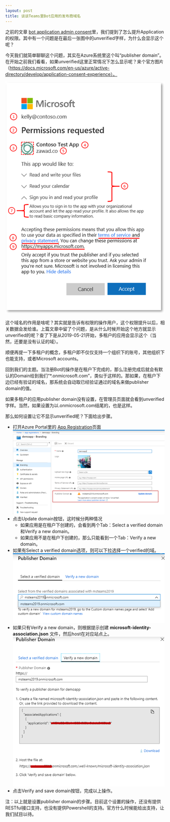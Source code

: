```yaml
---
layout: post
title: 谈谈Teams里Bot应用的发布商域名
---
```


之前的文章 [bot application admin consent](https://paul-cheung.github.io/admin-consent-for-teams-bot-application//)里，我们提到了怎么提升Application的权限。其中有一个问题是在最后一张图中的unverified字样，为什么会显示这个呢？

今天我们就简单聊聊这个问题，其实在Azure系统里这个叫“publisher domain”。在开始之前我们看看，如果unverified这里正常情况下怎么显示呢？来个官方图片（https://docs.microsoft.com/en-us/azure/active-directory/develop/application-consent-experience）。

![ConsentPrompt](../images/20190711/consent_prompt.png)

这个域名的作用是啥呢？其实就是告诉有权限的操作用户，这个权限提升以后，相关数据会发给谁。上篇文章中留了个问题，是从什么时候开始这个地方就显示unverified的呢？查了下是从2019-05-21开始，多租户的应用会显示这个（当然，还要是没有认证的域）。

顺便再提一下多租户的概念，多租户即不仅仅支持一个组织下的账号，其他组织下也能支持，或者Microsoft accounts。

回到我们的主题。当注册Bot的操作是在租户下完成的，那么注册完成后就会有默认的Domain给到我们“*.onmicrosoft.com”，类似于这样的。那如果，在租户下边已经有验证的域名，那系统会自动取已经验证通过的域名来做publisher domain的值。

如果多租户的应用publisher domain没有设置，在管理员页面就会看到unverified字样。当然，如果设置为以.onmicrosoft.com结尾的，也是这样。

那么如何设置让它不显示unverified呢？下面给出步骤。

* 打开Azure Portal里的 [App Registration](https://portal.azure.com/#blade/Microsoft_AAD_RegisteredApps/ApplicationMenuBlade)页面
![publisher domain settings](../images/20190711/publish-domain-setting.png)
* 点击Update domain按钮，这时候分两种情况
  * 如果应用是在租户下创建的，会看到两个Tab：Select a verified domain和Verify a new domain。
  * 如果应用不是在租户下创建的，那么只能看到一个Tab：Verify a new domain。
* 如果有Select a verified domain选项，则可以下拉选择一个verified的域。
![select domain](../images/20190711/select-verified-domain.png)
* 如果只有Verify a new domain，则根据提示创建 __microsoft-identity-association.json__ 文件，然后host在对应站点上。
![host new domain](../images/20190711/host-new-domain.png)
* 点击Verify and save domain按钮，完成以上操作。

注：以上就是设置publisher domain的步骤。目前这个设置的操作，还没有提供RESTful接口支持，也没有提供Powershell的支持。官方什么时候能给出支持，让我们拭目以待。
